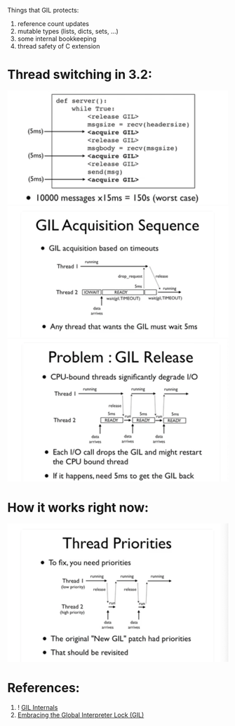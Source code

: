 Things that GIL protects:
1. reference count updates
2. mutable types (lists, dicts, sets, ...)
3. some internal bookkeeping
4. thread safety of C extension

# Thread switching in 3.2:

![Pasted image 20231205233102](../../_Attachments/Pasted%20image%2020231205233102.png)
![Pasted image 20231205232928](../../_Attachments/Pasted%20image%2020231205232928.png)
![Pasted image 20231205232904](../../_Attachments/Pasted%20image%2020231205232904.png)


# How it works right now:
![Pasted image 20231205233147](../../_Attachments/Pasted%20image%2020231205233147.png)



# References:

1. ! [GIL Internals]([https://tenthousandmeters.com/blog/python-behind-the-scenes-13-the-gil-and-its-effects-on-python-multithreading/](https://tenthousandmeters.com/blog/python-behind-the-scenes-13-the-gil-and-its-effects-on-python-multithreading/))
2. [Embracing the Global Interpreter Lock (GIL)](https://www.youtube.com/watch?v=fwzPF2JLoeU)